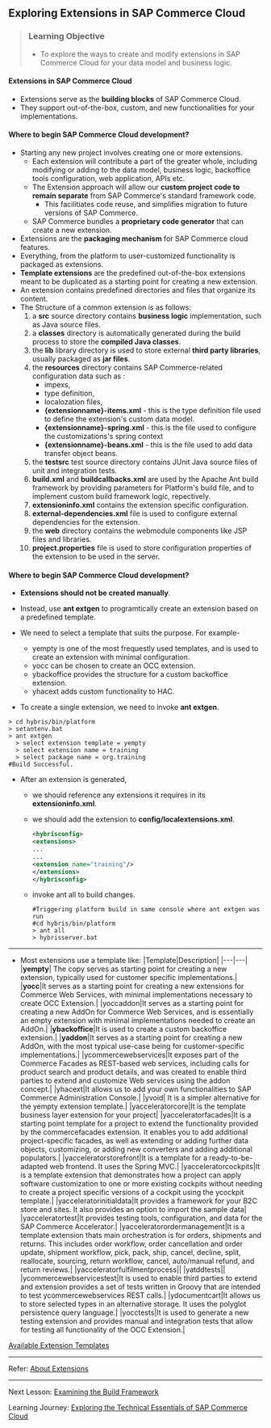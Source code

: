 ## Exploring Extensions in SAP Commerce Cloud

> ### Learning Objective
>
> - To explore the ways to create and modify extensions in SAP Commerce Cloud for your data model and business logic.

#### Extensions in SAP Commerce Cloud

- Extensions serve as the **building blocks** of SAP Commerce Cloud.
- They support out-of-the-box, custom, and new functionalities for your implementations.

#### Where to begin SAP Commerce Cloud development?

- Starting any new project involves creating one or more extensions.
  - Each extension will contribute a part of the greater whole, including modifying or adding to the data model, business logic, backoffice tools configuration, web application, APIs etc.
  - The Extension approach will allow our **custom project code to remain separate** from SAP Commerce's standard framework code.
    - This facilitiates code reuse, and simplifies migration to future versions of SAP Commerce.
  - SAP Commerce bundles a **proprietary code generator** that can create a new extension.
- Extensions are the **packaging mechanism** for SAP Commerce cloud features.
- Everything, from the platform to user-customized functionality is packaged as extensions.
- **Template extensions** are the predefined out-of-the-box extensions meant to be duplicated as a starting point for creating a new extension.
- An extension contains predefined directories and files that organize its content.
- The Structure of a common extension is as follows:
  1. a **src** source directory contains **business logic** implementation, such as Java source files.
  2. a **classes** directory is automatically generated during the build process to store the **compiled Java classes**.
  3. the **lib** library directory is used to store external **third party libraries**, usually packaged as **jar files**.
  4. the **resources** directory contains SAP Commerce-related configuration data such as :
     - impexs,
     - type definition,
     - localozation files,
     - **{extensionname}-items.xml** - this is the type definition file used to define the extension's custom data model.
     - **{extensionname}-spring.xml** - this is the file used to configure the customizations's spring context
     - **{extensionname}-beans.xml** - this is the file used to add data transfer object beans.
  5. the **testsrc** test source directory contains JUnit Java source files of unit and integration tests.
  6. **build.xml** and **buildcallbacks.xml** are used by the Apache Ant build framework by providing parameters for Platform's build file, and to implement custom build framework logic, repectively.
  7. **extensioninfo.xml** contains the extension specific configuration.
  8. **external-dependencies.xml** file is used to configure external dependencies for the extension.
  9. the **web** directory contains the webmodule components like JSP files and libraries.
  10. **project.properties** file is used to store configuration properties of the extension to be used in the server.

#### Where to begin SAP Commerce Cloud development?

- **Extensions should not be created manually**.
- Instead, use **ant extgen** to programtically create an extension based on a predefined template.
- We need to select a template that suits the purpose. For example-

  - yempty is one of the most frequestly used templates, and is used to create an extension with minimal configuration.
  - yocc can be chosen to create an OCC extension.
  - ybackoffice provides the structure for a custom backoffice extension.
  - yhacext adds custom functionality to HAC.

- To create a single extension, we need to invoke **ant extgen**.

```console
> cd hybris/bin/platform
> setantenv.bat
> ant extgen
  > select extension template = yempty
  > select extension name = training
  > select package name = org.training
#Build Successful.
```

- After an extension is generated,

  - we should reference any extensions it requires in its **extensioninfo.xml**.
  - we should add the extension to **config/localextensions.xml**.

    ```xml
    <hybrisconfig>
    <extensions>
    ...
    ...
    <extension name="training"/>
    </extensions>
    </hybrisconfig>
    ```

  - invoke ant all to build changes.
    ```console
    #Triggering platform build in same console where ant extgen was run
    #cd hybris/bin/platform
    > ant all
    > hybrisserver.bat
    ```

---

- Most extensions use a template like:
  |Template|Description|
  |---|---|
  |**yempty**| The copy serves as starting point for creating a new extension, typically used for customer specific implementations.|
  |**yocc**|It serves as a starting point for creating a new extensions for Commerce Web Services, with minimal implementations necessary to create OCC Extension.|
  |yoccaddon|It serves as a starting point for creating a new AddOn for Commerce Web Services, and is essentially an empty extension with minimal implementations needed to create an AddOn.|
  |**ybackoffice**|It is used to create a custom backoffice extension.|
  |**yaddon**|It serves as a starting point for creating a new AddOn, with the most typical use-case being for customer-specific implementations.|
  |ycommercewebservices|It exposes part of the Commerce Facades as REST-based web services, including calls for product search and product details, and was created to enable third parties to extend and customize Web services using the addon concept.|
  |yhacext|It allows us to add your own functionalities to SAP Commerce Administration Console.|
  |yvoid| It is a simpler alternative for the yempty extension template.|
  |yacceleratorcore|It is the template business layer extension for your project|
  |yacceleratorfacades|It is a starting point template for a project to extend the functionality provided by the commercefacades extension. It enables you to add additional project-specific facades, as well as extending or adding further data objects, customizing, or adding new converters and adding additional populators.|
  |yacceleratorstorefront|It is a template for a ready-to-be-adapted web frontend. It uses the Spring MVC.|
  |yacceleratorcockpits|It is a template extension that demonstrates how a project can apply software customization to one or more existing cockpits without needing to create a project specific versions of a cockpit using the ycockpit template.|
  |yacceleratorinitialdata|It provides a framework for your B2C store and sites. It also provides an option to import the sample data|
  |yacceleratortest|It provides testing tools, configuration, and data for the SAP Commerce Accelerator.|
  |yacceleratorordermanagement|It is a template extension thats main orchestration is for orders, shipments and returns. This includes order workflow, order cancellation and order update, shipment workflow, pick, pack, ship, cancel, decline, split, reallocate, sourcing, return workflow, cancel, auto/manual refund, and return reviews.|
  |yacceleratorfulfilmentprocess||
  |yatddtests||
  |ycommercewebservicestest|It is used to enable third parties to extend and extension provides a set of tests written in Groovy that are intended to test ycommercewebservices REST calls.|
  |ydocumentcart|It allows us to store selected types in an alternative storage. It uses the polyglot persistence query language.|
  |yocctests|It is used to generate a new testing extension and provides manual and integration tests that allow for testing all functionality of the OCC Extension.|

[Available Extension Templates](https://help.sap.com/docs/SAP_COMMERCE/b490bb4e85bc42a7aa09d513d0bcb18e/f3e96825c2f647be93191293bf8533cf.html)

---

Refer: [About Extensions](https://help.sap.com/docs/SAP_COMMERCE/b490bb4e85bc42a7aa09d513d0bcb18e/8b49cab88669101489be9ac91a5f1ebb.html)

---

Next Lesson: [Examining the Build Framework](..\J01U02-Performing-Configuration-and-Installation-in-SAP-Commerce-Cloud\J01U02T01-Examining-Build-Framework.md)

Learning Journey: [Exploring the Technical Essentials of SAP Commerce Cloud](..)
